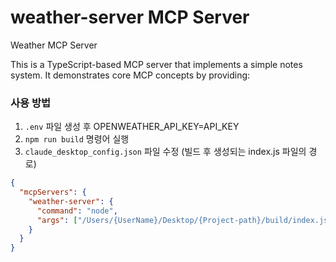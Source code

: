 # weather-server MCP Server

Weather MCP Server

This is a TypeScript-based MCP server that implements a simple notes system. It demonstrates core MCP concepts by providing:

### 사용 방법

1. `.env` 파일 생성 후 OPENWEATHER_API_KEY=API_KEY
2. `npm run build` 명령어 실행
3. `claude_desktop_config.json` 파일 수정 (빌드 후 생성되는 index.js 파일의 경로)

```json
{
  "mcpServers": {
    "weather-server": {
      "command": "node",
      "args": ["/Users/{UserName}/Desktop/{Project-path}/build/index.js"]
    }
  }
}
```
